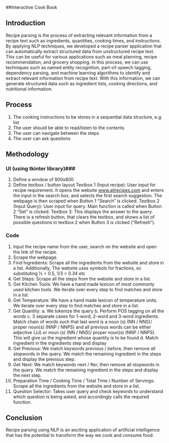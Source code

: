 ##Interactive Cook Book

## Introduction

Recipe parsing is the process of extracting relevant information from a recipe text such as ingredients, quantities, cooking times, and instructions. By applying NLP techniques, we developed a recipe parser application that can automatically extract structured data from unstructured recipe text. This can be useful for various applications such as meal planning, recipe recommendation, and grocery shopping.
      In this process, we can use techniques such as named entity recognition, part-of-speech tagging, dependency parsing, and machine learning algorithms to identify and extract relevant information from recipe text. With this information, we can generate structured data such as ingredient lists, cooking directions, and nutritional information.

## Process
1) The cooking instructions to be stores in a sequential data structure, e.g. list
2) The user should be able to read/listen to the contents
3) The user can navigate between the steps
4) The user can ask questions

## Methodology

### UI (using tkinter library)###
  1) Define a window of 800x800
  2) Define textbox / button layout
    Textbox 1 (Input recipe): User input for recipe requirement. It opens the website www.allrecipes.com and enters the input in the search box, and selects the first      search suggestion. The webpage is then scraped when Button 1 “Search” is clicked.
    Textbox 2 (Input Query): User input for query. Main function is called when Button 2 “Set” is clicked.
    Textbox 3: This displays the answer to the query. There is a refresh button, that clears the textbox, and shows a list of possible questions in textbox 2 when          Button 3 is clicked (“Refresh”).

### Code ###
  1) Input the recipe name from the user, search on the website and open the link of the recipe.
  2) Scrape the webpage.
  3) Find Ingredients: Scrape all the ingredients from the website and store in a list. Additionally, The website uses symbols for fractions, so substituting ½ =         0.5, 1/3 = 0.34 etc
  4) Get Steps: Scrape all the steps from the website and store in a list.
  5) Get Kitchen Tools: We have a hand made lexicon of most commonly used kitchen tools. We iterate over every step to find matches and store in a list.
  6) Get Temperature: We have a hand made lexicon of temperature units. We iterate over every step to find matches and store in a list.
  7) Get Quantity:
    a. We tokenize the query
    b. Perform POS tagging on all the words
    c. 3 separate cases for 1-word, 2-word and 3-word ingredients. Match chain of words such that last word is a noun (s) (NN / NNS)/ proper noun(s) (NNP / NNPS) and         all previous words can be either adjective (JJ) or noun (s) (NN / NNS)/ proper noun(s) (NNP / NNPS). This will give us the ingredient whose quantity is to be         found
    d. Match ingredient in the ingredients step and display
  8) Get Previous: We match keywords previous / before, then remove all stopwords in the query. We match the remaining ingredient in the steps and display the              previous step. 
  9) Get Next: We match keywords next / fter, then remove all stopwords in the query. We match the remaining ingredient in the steps and display the next step. 
  10) Preparation Time / Cooking Time / Total Time / Number of Servings: Scrape all the ingredients from the website and store in a list.
  11) Question Selector: Takes user query and check keywords to understand which question is being asked, and accordingly calls the required function.
  
  ## Conclusion
  Recipe parsing using NLP is an exciting application of artificial intelligence that has the potential to transform the way we cook and consume food.
